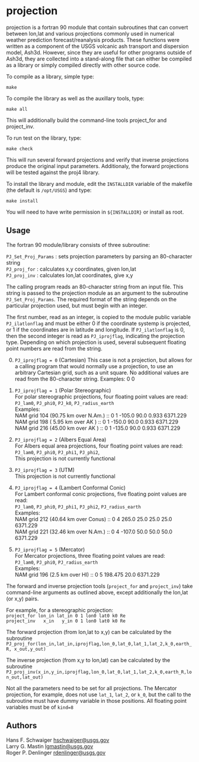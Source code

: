 projection
==========

projection is a fortran 90 module that contain subroutines that can convert
between lon,lat and various projections commonly used in numerical weather
prediction forecast/reanalysis products.
These functions were written as a component of the USGS volcanic ash
transport and dispersion model, Ash3d.  However, since they are useful for
other programs outside of Ash3d, they are collected into a stand-along file
that can either be compiled as a library or simply compiled directly with
other source code.

To compile as a library, simple type:

  `make`

To compile the library as well as the auxillary tools, type:

  `make all`

This will additionally build the command-line tools project\_for and project\_inv.

To run test on the library, type:

  `make check`

This will run several forward projections and verify that inverse projections
produce the original input parameters.  Additionaly, the forward projections
will be tested against the proj4 library.

To install the library and module, edit the `INSTALLDIR` variable of the makefile
(the default is `/opt/USGS`) and type:

  `make install`

You will need to have write permission in `${INSTALLDIR}` or install as root.


Usage
-----

The fortran 90 module/library consists of three subroutine:

 `PJ_Set_Proj_Params` : sets projection parameters by parsing an 80-character string  
 `PJ_proj_for`        : calculates x,y coordinates, given lon,lat  
 `PJ_proj_inv`        : calculates lon,lat coordinates, give x,y  

The calling program reads an 80-character string from an input file.  This
string is passed to the projection module as an argument to the subroutine
`PJ_Set_Proj_Params`.  The required format of the string depends on the particular
projection used, but must begin with an integer.

The first number, read as an integer, is copied to the module public variable
`PJ_ilatlonflag` and must be either 0 if the coordinate systemp is projected, or
1 if the coordinates are in latitude and longitude.  If `PJ_ilatlonflag` is 0,
then the second integer is read as `PJ_iprojflag`, indicating the projection type.
Depending on which projection is used, several subsequent floating point numbers
are read from the string.

0. `PJ_iprojflag = 0` (Cartesian)
This case is not a projection, but allows for a calling program that would normally
use a projection, to use an arbitrary Cartesian grid, such as a unit square.
No additional values are read from the 80-character string.
   Examples:
    0 0

1. `PJ_iprojflag = 1` (Polar Stereographic)  
For polar stereographic projections, four floating point values are read:  
`PJ_lam0`, `PJ_phi0`, `PJ_k0`, `PJ_radius_earth`  
   Examples:  
    NAM grid 104 (90.75 km over N.Am.) :: 0 1 -105.0 90.0 0.933 6371.229  
    NAM grid 198 ( 5.95 km over AK   ) :: 0 1 -150.0 90.0 0.933 6371.229  
    NAM grid 216 (45.00 km over AK   ) :: 0 1 -135.0 90.0 0.933 6371.229  

2. `PJ_iprojflag = 2` (Albers Equal Area)  
   For Albers equal area projections, four floating point values are read:  
        `PJ_lam0`, 
        `PJ_phi0`, 
        `PJ_phi1`, 
        `PJ_phi2`,  
   This projection is not currently functional

3. `PJ_iprojflag = 3` (UTM)  
   This projection is not currently functional

4. `PJ_iprojflag = 4` (Lambert Conformal Conic)  
   For Lambert conformal conic projections, five floating point values are read:  
        `PJ_lam0`, 
        `PJ_phi0`, 
        `PJ_phi1`,
        `PJ_phi2`, 
        `PJ_radius_earth`  
   Examples:  
    NAM grid 212 (40.64 km over Conus) :: 0 4 265.0 25.0 25.0 25.0 6371.229  
    NAM grid 221 (32.46 km over N.Am.) :: 0 4 -107.0 50.0 50.0 50.0 6371.229  

5. `PJ_iprojflag = 5` (Mercator)  
   For Mercator projections, three floating point values are read:  
        `PJ_lam0`, 
        `PJ_phi0`, 
        `PJ_radius_earth`  
   Examples:  
    NAM grid 196 (2.5 km over HI) :: 0 5 198.475 20.0 6371.229 

The forward and inverse projection tools (`project_for` and `project_inv`) take command-line
arguments as outlined above, except additionally the lon,lat (or x,y) pairs.

For example, for a stereographic projection:  
  `project_for lon_in lat_in 0 1 lon0 lat0 k0 Re`  
  `project_inv   x_in   y_in 0 1 lon0 lat0 k0 Re`  

The forward projection (from lon,lat to x,y) can be calculated by the subroutine  
  `PJ_proj_for(lon_in,lat_in,iprojflag,lon_0,lat_0,lat_1,lat_2,k_0,earth_R, x_out,y_out)`

The inverse projection (from x,y to lon,lat) can be calculated by the subroutine  
  `PJ_proj_inv(x_in,y_in,iprojflag,lon_0,lat_0,lat_1,lat_2,k_0,earth_R,lon_out,lat_out)`

Not all the parameters need to be set for all projections. The Mercator projection,
for example, does not use `lat_1`, `lat_2`, or `k_0`, but the call to the subroutine must
have dummy variable in those positions.  All floating point variables must be of `kind=8`


Authors
-------

Hans F. Schwaiger <hschwaiger@usgs.gov>  
Larry G. Mastin <lgmastin@usgs.gov>  
Roger P. Denlinger <rdenlinger@usgs.gov>  
